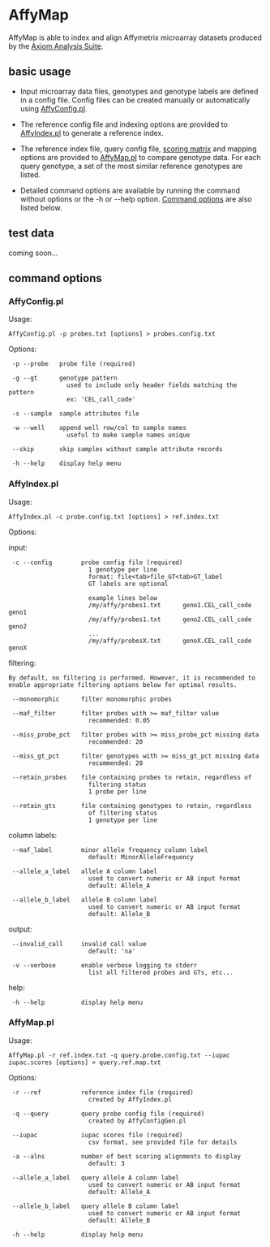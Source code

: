 # AffyMap

AffyMap is able to index and align Affymetrix microarray datasets produced by the [Axiom Analysis Suite](https://www.thermofisher.com/us/en/home/technical-resources/software-downloads/axiom-analysis-suite.html "Axiom Analysis Suite").

## basic usage

- Input microarray data files, genotypes and genotype labels are defined in a config file. Config files can be created manually or automatically using [AffyConfig.pl](https://github.com/brianabernathy/AffyMap/blob/main/bin/AffyConfig.pl "AffyConfig.pl").

- The reference config file and indexing options are provided to [AffyIndex.pl](https://github.com/brianabernathy/AffyMap/blob/main/bin/AffyIndex.pl "AffyIndex.pl") to generate a reference index.

- The reference index file, query config file, [scoring matrix](https://github.com/brianabernathy/AffyMap/blob/main/misc/iupac.scores.csv "scoring matrix") and mapping options are provided to [AffyMap.pl](https://github.com/brianabernathy/AffyMap/blob/main/bin/AffyMap.pl "AffyMap.pl") to compare genotype data. For each query genotype, a set of the most similar reference genotypes are listed.

- Detailed command options are available by running the command without options or the -h or --help option. [Command options](https://github.com/brianabernathy/AffyMap#commandoptions "command options") are also listed below.

## test data

coming soon...

## command options

### AffyConfig.pl

Usage:

    AffyConfig.pl -p probes.txt [options] > probes.config.txt

Options:

     -p --probe   probe file (required)

     -g --gt      genotype pattern
                    used to include only header fields matching the pattern
                    ex: 'CEL_call_code'

     -s --sample  sample attributes file

     -w --well    append well row/col to sample names
                    useful to make sample names unique

     --skip       skip samples without sample attribute records

     -h --help    display help menu

### AffyIndex.pl 

Usage:

    AffyIndex.pl -c probe.config.txt [options] > ref.index.txt

Options:

  input:

     -c --config        probe config file (required)
                          1 genotype per line
                          format: file<tab>file_GT<tab>GT_label
                          GT labels are optional

                          example lines below
                          /my/affy/probes1.txt      geno1.CEL_call_code     geno1
                          /my/affy/probes1.txt      geno2.CEL_call_code     geno2
                          ...
                          /my/affy/probesX.txt      genoX.CEL_call_code     genoX

  filtering:

    By default, no filtering is performed. However, it is recommended to
    enable appropriate filtering options below for optimal results.

     --monomorphic      filter monomorphic probes

     --maf_filter       filter probes with >= maf_filter value
                          recommended: 0.05

     --miss_probe_pct   filter probes with >= miss_probe_pct missing data
                          recommended: 20

     --miss_gt_pct      filter genotypes with >= miss_gt_pct missing data
                          recommended: 20

     --retain_probes    file containing probes to retain, regardless of 
                          filtering status
                          1 probe per line

     --retain_gts       file containing genotypes to retain, regardless
                          of filtering status
                          1 genotype per line

  column labels:

     --maf_label        minor allele frequency column label
                          default: MinorAlleleFrequency

     --allele_a_label   allele A column label
                          used to convert numeric or AB input format
                          default: Allele_A

     --allele_b_label   allele B column label
                          used to convert numeric or AB input format
                          default: Allele_B

  output:

     --invalid_call     invalid call value
                          default: 'na'

     -v --verbose       enable verbose logging to stderr
                          list all filtered probes and GTs, etc...

  help:

     -h --help          display help menu

### AffyMap.pl

Usage:

    AffyMap.pl -r ref.index.txt -q query.probe.config.txt --iupac iupac.scores [options] > query.ref.map.txt

Options:

     -r --ref           reference index file (required)
                          created by AffyIndex.pl

     -q --query         query probe config file (required)
                          created by AffyConfigGen.pl

     --iupac            iupac scores file (required)
                          csv format, see provided file for details

     -a --alns          number of best scoring alignments to display
                          default: 3

     --allele_a_label   query allele A column label
                          used to convert numeric or AB input format
                          default: Allele_A

     --allele_b_label   query allele B column label
                          used to convert numeric or AB input format
                          default: Allele_B

     -h --help          display help menu

